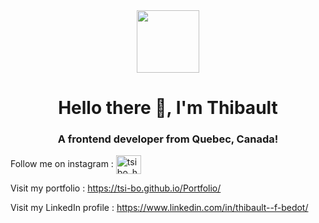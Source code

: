
<div id="header" align="center">
  <img src="https://media.giphy.com/media/WFZvB7VIXBgiz3oDXE/giphy.gif" width="100"/>
</div>
<h1 align="center">Hello there 👋, I'm Thibault</h1>
<h3 align="center">A frontend developer from Quebec, Canada!</h3> 

<div id="insta" align="left">
  Follow me on instagram : <a href="https://instagram.com/tsibo_hp" target="blank"><img align="center" src="https://raw.githubusercontent.com/rahuldkjain/github-profile-readme-generator/master/src/images/icons/Social/instagram.svg" alt="tsibo_hp" height="30" width="40" align-items="center" /></a>
</div>

Visit my portfolio : https://tsi-bo.github.io/Portfolio/

Visit my LinkedIn profile : https://www.linkedin.com/in/thibault--f-bedot/ 
